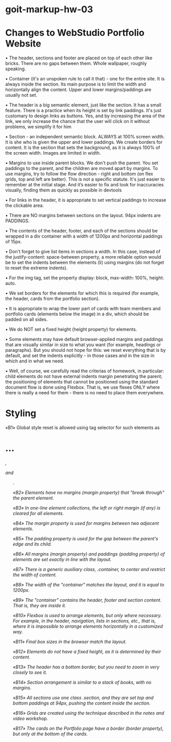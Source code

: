 # goit-markup-hw-03

# Changes to WebStudio Portfolio Website 
• The header, sections and footer are placed on top of each other like bricks. There are no gaps between them. Whole wallpaper, roughly speaking.

• Container (it's an unspoken rule to call it that) - one for the entire site. It is always inside the section. Its main purpose is to limit the width and horizontally align the content. Upper and lower margins/paddings are usually not set.

• The header is a big semantic element, just like the section. It has a small feature. There is a practice when its height is set by link paddings. It's just customary to design links as buttons. Yes, and by increasing the area of the link, we only increase the chance that the user will click on it without problems, we simplify it for him

• Section - an independent semantic block. ALWAYS at 100% screen width. It is she who is given the upper and lower paddings. We create borders for content. It is the section that sets the background, as it is always 100% of the screen width. Images are limited in width.

• Margins to use inside parent blocks. We don't push the parent. You set paddings to the parent, and the children are moved apart by margins. To use margins, try to follow the flow direction - right and bottom (on flex grids, top and left are better). This is not a specific statute. It's just easier to remember at the initial stage. And it’s easier to fix and look for inaccuracies visually, finding them as quickly as possible in devtools

• For links in the header, it is appropriate to set vertical paddings to increase the clickable area.

• There are NO margins between sections on the layout. 94px indents are PADDINGS.

•  The contents of the header, footer, and each of the sections should be wrapped in a div container with a width of 1200px and horizontal paddings of 15px.

• Don't forget to give list items in sections a width. In this case, instead of the justify-content: space-between property, a more reliable option would be to set the indents between the elements (li) using margins (do not forget to reset the extreme indents).

• For the img tag, set the property display: block, max-width: 100%, height: auto.

• We set borders for the elements for which this is required (for example, the header, cards from the portfolio section).

• It is appropriate to wrap the lower part of cards with team members and portfolio cards (elements below the image) in a div, which should be padded on all sides.

• We do NOT set a fixed height (height property) for elements.

• Some elements may have default browser-applied margins and paddings that are visually similar in size to what you want (for example, headings or paragraphs). But you should not hope for this: we reset everything that is by default, and set the indents explicitly - in those cases and in the size in which and in what we need.

• Well, of course, we carefully read the criterias of homework, in particular: child elements do not have external indents margin penetrating the parent; the positioning of elements that cannot be positioned using the standard document flow is done using Flexbox. That is, we use flexes ONLY where there is really a need for them - there is no need to place them everywhere.


# Styling
«B1» Global style reset is allowed using tag selector for such elements as <h1>...<h6>, <p> and <ul>.

«B2» Elements have no margins (margin property) that "break through" the parent element.

«B3» In one-line element collections, the left or right margin (if any) is cleared for all elements.

«B4» The margin property is used for margins between two adjacent elements.

«B5» The padding property is used for the gap between the parent's edge and its child.

«B6» All margins (margin property) and paddings (padding property) of elements are set exactly in line with the layout.

«B7» There is a generic auxiliary class, .container, to center and restrict the width of content.

«B8» The width of the "container" matches the layout, and it is equal to 1200px.

«B9» The "container" contains the header, footer and section content. That is, they are inside it.

«B10» Flexbox is used to arrange elements, but only where necessary. For example, in the header, navigation, lists in sections, etc., that is, where it is impossible to arrange elements horizontally in a customized way.

«B11» Final box sizes in the browser match the layout.

«B12» Elements do not have a fixed height, as it is determined by their content.

«B13» The header has a bottom border, but you need to zoom in very closely to see it.

«B14» Section arrangement is similar to a stack of books, with no margins.

«B15» All sections use one class .section, and they are set top and bottom paddings at 94px, pushing the content inside the section.

«B16» Grids are created using the technique described in the notes and video workshop.

«B17» The cards on the Portfolio page have a border (border property), but only at the bottom of the cards.




